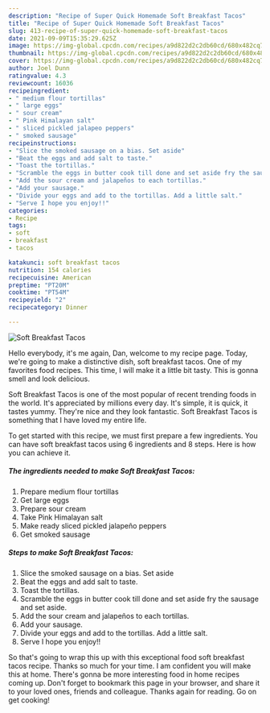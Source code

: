 ```yaml
---
description: "Recipe of Super Quick Homemade Soft Breakfast Tacos"
title: "Recipe of Super Quick Homemade Soft Breakfast Tacos"
slug: 413-recipe-of-super-quick-homemade-soft-breakfast-tacos
date: 2021-09-09T15:35:29.625Z
image: https://img-global.cpcdn.com/recipes/a9d822d2c2db60cd/680x482cq70/soft-breakfast-tacos-recipe-main-photo.jpg
thumbnail: https://img-global.cpcdn.com/recipes/a9d822d2c2db60cd/680x482cq70/soft-breakfast-tacos-recipe-main-photo.jpg
cover: https://img-global.cpcdn.com/recipes/a9d822d2c2db60cd/680x482cq70/soft-breakfast-tacos-recipe-main-photo.jpg
author: Joel Dunn
ratingvalue: 4.3
reviewcount: 16036
recipeingredient:
- " medium flour tortillas"
- " large eggs"
- " sour cream"
- " Pink Himalayan salt"
- " sliced pickled jalapeo peppers"
- " smoked sausage"
recipeinstructions:
- "Slice the smoked sausage on a bias. Set aside"
- "Beat the eggs and add salt to taste."
- "Toast the tortillas."
- "Scramble the eggs in butter cook till done and set aside fry the sausage and set aside."
- "Add the sour cream and jalapeños to each tortillas."
- "Add your sausage."
- "Divide your eggs and add to the tortillas. Add a little salt."
- "Serve I hope you enjoy!!"
categories:
- Recipe
tags:
- soft
- breakfast
- tacos

katakunci: soft breakfast tacos 
nutrition: 154 calories
recipecuisine: American
preptime: "PT20M"
cooktime: "PT54M"
recipeyield: "2"
recipecategory: Dinner

---
```



![Soft Breakfast Tacos](https://img-global.cpcdn.com/recipes/a9d822d2c2db60cd/680x482cq70/soft-breakfast-tacos-recipe-main-photo.jpg)

Hello everybody, it's me again, Dan, welcome to my recipe page. Today, we're going to make a distinctive dish, soft breakfast tacos. One of my favorites food recipes. This time, I will make it a little bit tasty. This is gonna smell and look delicious.



Soft Breakfast Tacos is one of the most popular of recent trending foods in the world. It's appreciated by millions every day. It's simple, it is quick, it tastes yummy. They're nice and they look fantastic. Soft Breakfast Tacos is something that I have loved my entire life.


To get started with this recipe, we must first prepare a few ingredients. You can have soft breakfast tacos using 6 ingredients and 8 steps. Here is how you can achieve it.

<!--inarticleads1-->

##### The ingredients needed to make Soft Breakfast Tacos:

1. Prepare  medium flour tortillas
1. Get  large eggs
1. Prepare  sour cream
1. Take  Pink Himalayan salt
1. Make ready  sliced pickled jalapeño peppers
1. Get  smoked sausage




<!--inarticleads2-->

##### Steps to make Soft Breakfast Tacos:

1. Slice the smoked sausage on a bias. Set aside
1. Beat the eggs and add salt to taste.
1. Toast the tortillas.
1. Scramble the eggs in butter cook till done and set aside fry the sausage and set aside.
1. Add the sour cream and jalapeños to each tortillas.
1. Add your sausage.
1. Divide your eggs and add to the tortillas. Add a little salt.
1. Serve I hope you enjoy!!




So that's going to wrap this up with this exceptional food soft breakfast tacos recipe. Thanks so much for your time. I am confident you will make this at home. There's gonna be more interesting food in home recipes coming up. Don't forget to bookmark this page in your browser, and share it to your loved ones, friends and colleague. Thanks again for reading. Go on get cooking!
